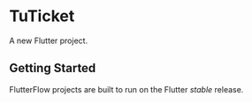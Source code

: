 # TuTicket

A new Flutter project.

## Getting Started

FlutterFlow projects are built to run on the Flutter _stable_ release.
